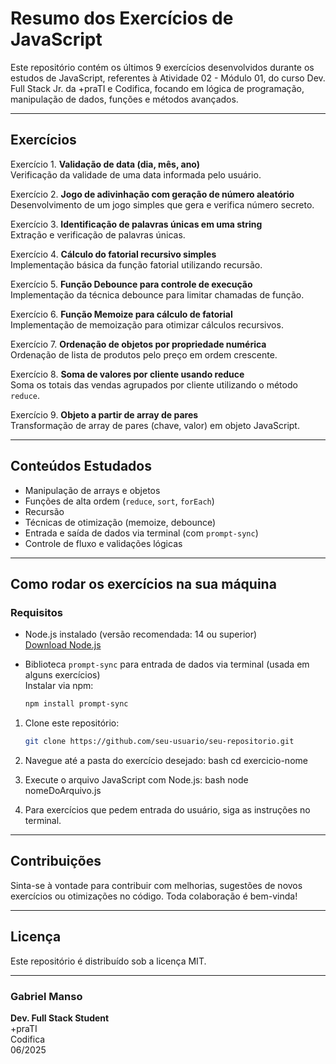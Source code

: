 # Resumo dos Exercícios de JavaScript

Este repositório contém os últimos 9 exercícios desenvolvidos durante os estudos de JavaScript, referentes à Atividade 02 - Módulo 01, do curso Dev. Full Stack Jr. da +praTI e Codifica, focando em lógica de programação, manipulação de dados, funções e métodos avançados.

---

## Exercícios

Exercício 1. **Validação de data (dia, mês, ano)**  
Verificação da validade de uma data informada pelo usuário.

Exercício 2. **Jogo de adivinhação com geração de número aleatório**  
Desenvolvimento de um jogo simples que gera e verifica número secreto.

Exercício 3. **Identificação de palavras únicas em uma string**  
Extração e verificação de palavras únicas.

Exercício 4. **Cálculo do fatorial recursivo simples**  
Implementação básica da função fatorial utilizando recursão.

Exercício 5. **Função Debounce para controle de execução**  
Implementação da técnica debounce para limitar chamadas de função.

Exercício 6. **Função Memoize para cálculo de fatorial**  
Implementação de memoização para otimizar cálculos recursivos.

Exercício 7. **Ordenação de objetos por propriedade numérica**  
Ordenação de lista de produtos pelo preço em ordem crescente.

Exercício 8. **Soma de valores por cliente usando reduce**  
Soma os totais das vendas agrupados por cliente utilizando o método `reduce`.

Exercício 9. **Objeto a partir de array de pares**  
Transformação de array de pares (chave, valor) em objeto JavaScript.

---

## Conteúdos Estudados

- Manipulação de arrays e objetos
- Funções de alta ordem (`reduce`, `sort`, `forEach`)
- Recursão
- Técnicas de otimização (memoize, debounce)
- Entrada e saída de dados via terminal (com `prompt-sync`)
- Controle de fluxo e validações lógicas

---

## Como rodar os exercícios na sua máquina

### Requisitos

- Node.js instalado (versão recomendada: 14 ou superior)  
  [Download Node.js](https://nodejs.org/)

- Biblioteca `prompt-sync` para entrada de dados via terminal (usada em alguns exercícios)  
  Instalar via npm:

  ```bash
  npm install prompt-sync


1. Clone este repositório:

   ```bash
   git clone https://github.com/seu-usuario/seu-repositorio.git


2. Navegue até a pasta do exercício desejado:
bash
cd exercicio-nome

3. Execute o arquivo JavaScript com Node.js:
bash
node nomeDoArquivo.js

4. Para exercícios que pedem entrada do usuário, siga as instruções no terminal.

---
## Contribuições
Sinta-se à vontade para contribuir com melhorias, sugestões de novos exercícios ou otimizações no código. Toda colaboração é bem-vinda!

---
## Licença
Este repositório é distribuído sob a licença MIT.

---

### Gabriel Manso
**Dev. Full Stack Student**  
+praTI  
Codifica  
06/2025  